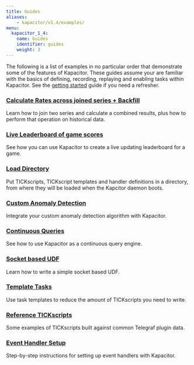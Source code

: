 ```yaml
---
title: Guides
aliases:
    - kapacitor/v1.4/examples/
menu:
  kapacitor_1_4:
    name: Guides
    identifier: guides
    weight: 3
---
```


The following is a list of examples in no particular order that demonstrate some of the features of Kapacitor.
These guides assume your are familiar with the basics of defining, recording, replaying and enabling tasks within Kapacitor.
See the [getting started](/kapacitor/v1.4/introduction/getting_started/) guide if you need a refresher.

### [Calculate Rates across joined series + Backfill](/kapacitor/v1.4/guides/join_backfill/)

Learn how to join two series and calculate a combined results, plus how to perform that operation on historical data.

### [Live Leaderboard of game scores](/kapacitor/v1.4/guides/live_leaderboard/)

See how you can use Kapacitor to create a live updating leaderboard for a game.

### [Load Directory](/kapacitor/v1.4/guides/load_directory/)

Put TICKscripts, TICKscript templates and handler definitions in a directory,
from where they will be loaded when the Kapcitor daemon boots.

### [Custom Anomaly Detection](/kapacitor/v1.4/guides/anomaly_detection/)

Integrate your custom anomaly detection algorithm with Kapacitor.

### [Continuous Queries](/kapacitor/v1.4/guides/continuous_queries/)

See how to use Kapacitor as a continuous query engine.

### [Socket based UDF](/kapacitor/v1.4/guides/socket_udf/)

Learn how to write a simple socket based UDF.

### [Template Tasks](/kapacitor/v1.4/guides/template_tasks/)

Use task templates to reduce the amount of TICKscripts you need to write.

### [Reference TICKscripts](/kapacitor/v1.4/guides/reference_scripts/)

Some examples of TICKscripts built against common Telegraf plugin data.

### [Event Handler Setup](/kapacitor/v1.4/guides/event-handler-setup/)

Step-by-step instructions for setting up event handlers with Kapacitor.
